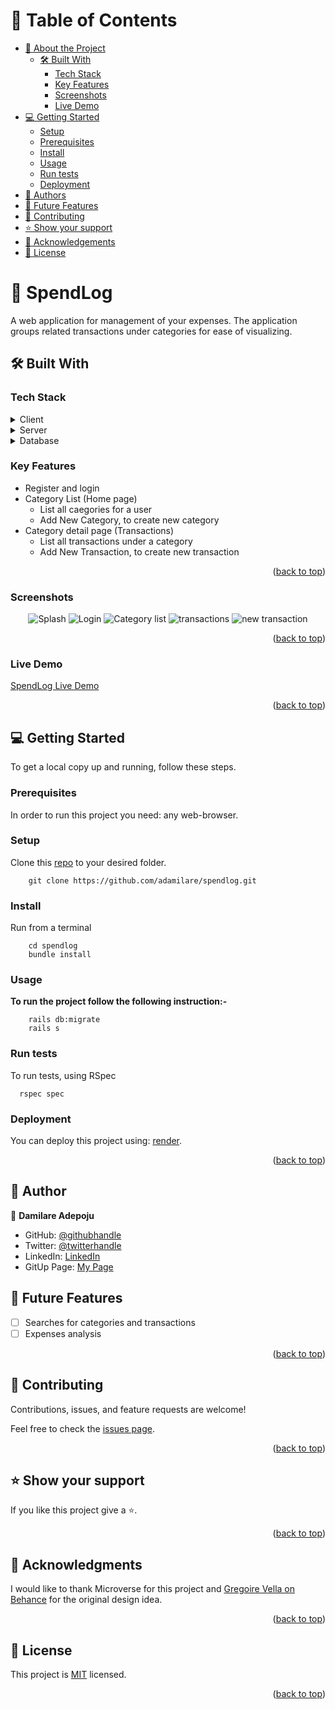 # 📗 Table of Contents

- [📖 About the Project](#about-project)
  - [🛠 Built With](#built-with)
    - [Tech Stack](#tech-stack)
    - [Key Features](#key-features)
    - [Screenshots](#screenshots)
    - [Live Demo](#link-demo)
- [💻 Getting Started](#getting-started)
  - [Setup](#setup)
  - [Prerequisites](#prerequisites)
  - [Install](#install)
  - [Usage](#usage)
  - [Run tests](#run-tests)
  - [Deployment](#triangular_flag_on_post-deployment)
- [👥 Authors](#authors)
- [🔭 Future Features](#future-features)
- [🤝 Contributing](#contributing)
- [⭐️ Show your support](#support)
- [🙏 Acknowledgements](#acknowledgements)
- [📝 License](#license)

# 📖 SpendLog <a name="about-project"></a>

A web application for management of your expenses. The application groups related transactions under categories for ease of visualizing.

## 🛠 Built With <a name="built-with"></a>

### Tech Stack <a name="tech-stack"></a>

<details>
  <summary>Client</summary>
  <ul>
    <li>HTML(erb), CSS</li>
  </ul>
</details>

<details>
  <summary>Server</summary>
  <ul>
    <li>Ruby-on-Rails</li>
  </ul>
</details>

<details>
<summary>Database</summary>
  <ul>
    <li>Postgress</li>
  </ul>
</details>

### Key Features <a name="key-features"></a>

- Register and login
- Category List (Home page)
  - List all caegories for a user
  - Add New Category, to create new category
- Category detail page (Transactions)
  - List all transactions under a category
  - Add New Transaction, to create new transaction

<p align="right">(<a href="#readme-top">back to top</a>)</p>

### Screenshots <a name="screenshots"></a>

<div align="center">
  <img src="./app/assets/images/splash.png" alt="Splash" />
  <img src="./app/assets/images/login.png" alt="Login" />
  <img src="./app/assets/images/categories.png" alt="Category list" />
  <img src="./app/assets/images/transactions.png" alt="transactions" />
  <img src="./app/assets/images/new_transaction.png" alt="new transaction" />
</div>

<p align="right">(<a href="#readme-top">back to top</a>)</p>

### Live Demo <a name="live-demo"></a>

[SpendLog Live Demo](https://spendlog.onrender.com)

<p align="right">(<a href="#readme-top">back to top</a>)</p>

## 💻 Getting Started <a name="getting-started"></a>

To get a local copy up and running, follow these steps.

### Prerequisites

In order to run this project you need: any web-browser.

### Setup

Clone this [repo](https://github.com/adamilare/spendlog.git) to your desired folder.

```
    git clone https://github.com/adamilare/spendlog.git
```

### Install

Run from a terminal

```
    cd spendlog
    bundle install
```

### Usage

**To run the project follow the following instruction:-**

```
    rails db:migrate
    rails s
```

### Run tests

To run tests, using RSpec

```
  rspec spec
```

### Deployment

You can deploy this project using: [render](https://render.com/).

<p align="right">(<a href="#readme-top">back to top</a>)</p>

## 👤 Author <a name="authors"></a>

👤 **Damilare Adepoju**

- GitHub: [@githubhandle](https://github.com/adamilare)
- Twitter: [@twitterhandle](https://twitter.com/mailtodare)
- LinkedIn: [LinkedIn](https://linkedin.com/in/damilareadepoju)
- GitUp Page: [My Page](https://adamilare.github.io/)

## 🔭 Future Features <a name="future-features"></a>

- [ ] Searches for categories and transactions
- [ ] Expenses analysis

<p align="right">(<a href="#readme-top">back to top</a>)</p>

## 🤝 Contributing <a name="contributing"></a>

Contributions, issues, and feature requests are welcome!

Feel free to check the [issues page](../../issues).

<p align="right">(<a href="#readme-top">back to top</a>)</p>

## ⭐️ Show your support <a name="support"></a>

If you like this project give a ⭐️.

<p align="right">(<a href="#readme-top">back to top</a>)</p>

## 🙏 Acknowledgments <a name="acknowledgements"></a>

I would like to thank Microverse for this project and [Gregoire Vella on Behance](https://www.behance.net/gregoirevella) for the original design idea.

<p align="right">(<a href="#readme-top">back to top</a>)</p>

## 📝 License <a name="license"></a>

This project is [MIT](./LICENSE) licensed.

<p align="right">(<a href="#readme-top">back to top</a>)</p>
